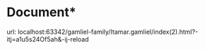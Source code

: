 # Document*
url: localhost:63342/gamliel-family/Itamar.gamliel/index(2).html?-itj=a1u5s24Of5ah&-ij-reload